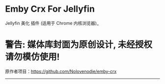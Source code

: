 # Emby Crx For Jellyfin

Jellyfin 美化 插件 (适用于 Chrome 内核浏览器)_

# 警告: 媒体库封面为原创设计, 未经授权请勿模仿使用!

原作者项目：https://github.com/Nolovenodie/emby-crx

---
